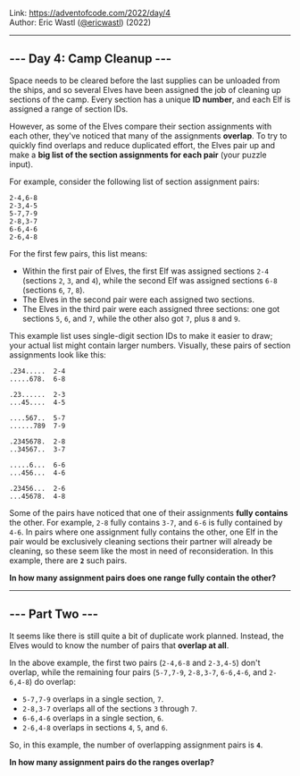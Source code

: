 Link: <https://adventofcode.com/2022/day/4> <br>
Author: Eric Wastl ([@ericwastl](https://twitter.com/ericwastl)) (2022)

---

## --- Day 4: Camp Cleanup ---

Space needs to be cleared before the last supplies can be unloaded from the ships, and so several Elves have been assigned the job of cleaning up sections of the camp. Every section has a unique **ID number**, and each Elf is assigned a range of section IDs.

However, as some of the Elves compare their section assignments with each other, they've noticed that many of the assignments **overlap**. To try to quickly find overlaps and reduce duplicated effort, the Elves pair up and make a **big list of the section assignments for each pair** (your puzzle input).

For example, consider the following list of section assignment pairs:

```
2-4,6-8
2-3,4-5
5-7,7-9
2-8,3-7
6-6,4-6
2-6,4-8
```

For the first few pairs, this list means:

- Within the first pair of Elves, the first Elf was assigned sections `2-4` (sections `2`, `3`, and `4`), while the second Elf was assigned sections `6-8` (sections `6`, `7`, `8`).
- The Elves in the second pair were each assigned two sections.
- The Elves in the third pair were each assigned three sections: one got sections `5`, `6`, and `7`, while the other also got `7`, plus `8` and `9`.

This example list uses single-digit section IDs to make it easier to draw; your actual list might contain larger numbers. Visually, these pairs of section assignments look like this:

```
.234.....  2-4
.....678.  6-8

.23......  2-3
...45....  4-5

....567..  5-7
......789  7-9

.2345678.  2-8
..34567..  3-7

.....6...  6-6
...456...  4-6

.23456...  2-6
...45678.  4-8
```

Some of the pairs have noticed that one of their assignments **fully contains** the other. For example, `2-8` fully contains `3-7`, and `6-6` is fully contained by `4-6`. In pairs where one assignment fully contains the other, one Elf in the pair would be exclusively cleaning sections their partner will already be cleaning, so these seem like the most in need of reconsideration. In this example, there are **`2`** such pairs.

**In how many assignment pairs does one range fully contain the other?**

---

## --- Part Two ---

It seems like there is still quite a bit of duplicate work planned. Instead, the Elves would  to know the number of pairs that **overlap at all**.

In the above example, the first two pairs (`2-4,6-8` and `2-3,4-5`) don't overlap, while the remaining four pairs (`5-7,7-9`, `2-8,3-7`, `6-6,4-6`, and `2-6,4-8`) do overlap:

- `5-7,7-9` overlaps in a single section, `7`.
- `2-8,3-7` overlaps all of the sections `3` through `7`.
- `6-6,4-6` overlaps in a single section, `6`.
- `2-6,4-8` overlaps in sections `4`, `5`, and `6`.

So, in this example, the number of overlapping assignment pairs is **`4`**.

**In how many assignment pairs do the ranges overlap?**
